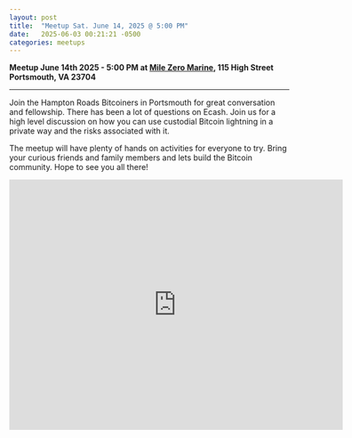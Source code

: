 ```yaml
---
layout: post
title:  "Meetup Sat. June 14, 2025 @ 5:00 PM"
date:   2025-06-03 00:21:21 -0500
categories: meetups
---
```


**Meetup June 14th 2025 - 5:00 PM at [Mile Zero Marine](https://milezeromarine.com/), 115 High Street Portsmouth, VA 23704**

---

Join the Hampton Roads Bitcoiners in Portsmouth for great conversation and fellowship. There has been a lot of questions on Ecash. Join us for a high level discussion on how you can use custodial Bitcoin lightning in a private way and the risks associated with it.

The meetup will have plenty of hands on activities for everyone to try. Bring your curious friends and family members and lets build the Bitcoin community. Hope to see you all there!

<iframe src="https://www.google.com/maps/embed?pb=!1m18!1m12!1m3!1d596.1170077708135!2d-76.29721364168317!3d36.83513346377685!2m3!1f0!2f0!3f0!3m2!1i1024!2i768!4f13.1!3m3!1m2!1s0x89baa320f4ea4287%3A0x60b66698efea7ac0!2sMile%20Zero%20Marine!5e0!3m2!1sen!2sus!4v1711046558382!5m2!1sen!2sus" width="600" height="450" style="border:0;" allowfullscreen="" loading="lazy" referrerpolicy="no-referrer-when-downgrade"></iframe>



